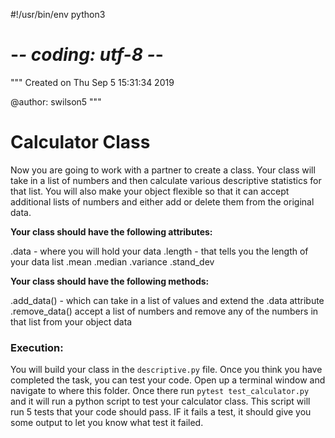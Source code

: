 #!/usr/bin/env python3
# -*- coding: utf-8 -*-
"""
Created on Thu Sep  5 15:31:34 2019

@author: swilson5
"""

# Calculator Class

Now you are going to work with a partner to create a class. 
Your class will take in a list of numbers and then calculate various descriptive statistics for that list. You will also make your object flexible so that it can accept additional lists of numbers and either add or delete them from the original data. 


**Your class should have the following attributes:**

.data - where you will hold your data
.length - that tells you the length of your data list
.mean
.median
.variance
.stand_dev

**Your class should have the following methods:**

.add_data() - which can take in  a list of values and extend the .data attribute
.remove_data() accept a list of numbers and remove any of the numbers in that list from your object data


### Execution:
You will build your class in the `descriptive.py` file. Once you think you have completed the task, you can test your code. Open up a terminal window and navigate to where this folder. Once there run `pytest test_calculator.py` and it will run a python script to test your calculator class. This script will run 5 tests that your code should pass.  IF it fails a test, it should give you some output to let you know what test it failed. 

